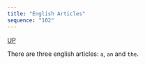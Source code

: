 ```yaml
---
title: "English Articles"
sequence: "102"
---
```


[UP](/english/english-index.html)


There are three english articles: `a`, `an` and `the`.
